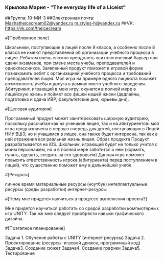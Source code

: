 ### Крылова Мария - "The everyday life of a Liceist"
##Группа: 10-МИ-3
##Электронная почта: Mashatheicecream02@yandex.ru m.styles-h@yandex.ru
##VK: https://vk.com/theicecream

#[Проблемное поле] 

Школьники, поступающие в лицей после 9 класса, а особенно после 8 класса не имеют представлений об организации учебного процесса в лицее. Ребятам очень сложно преодолеть психологический барьер при сдачи экзаменов, при смене места учебы, преподавателей и одноклассников.  Заявленный продукт поможет в игровой форме познакомить ребят с организацией учебного процесса и требований преподавателей лицея. Моя игра на примере одного лицеиста покажет возможность учебы и досуга в рамках моего учебного заведения. Абитуриент, играющий в мою игру, окунется в полной мере в лицейскую жизнь и поймет все фишки нашей жизни (дедлайны, подготовка и сдача ИВР, факультетские дни, юрьевы дни). 

#[Целевая аудитория] 

Программный продукт может заинтересовать широкую аудиторию, поскольку рассчитан как на учеников лицея, так и на абитуриентов: моя игра предназначена в первую очередь для детей, поступающих в Лицей НИУ ВШЭ, но и учащимся в лицее, она также будет интересна, так как в ней отражения вся реальная жизнь лицея. Образ продукта Продукт разрабатывается на iOS.  Школьник, играющий будет не только учится с моим персонажем, но и в полной мере заботится о нем (кормить, гулять, одевать, следить за его здоровьем)  Данная игра поможет повысить ответственность игрока (абитуриента) перед поступлением в лицей), что существенно поможет ему в дальнейшей учебе.

#[Ресурсы]

личное время 
материальные ресурсы (ноутбук) 
интеллектуальные ресурсы (среды разработки) 
интернет-ресурсы 

#[Чему мне придется научиться в процессе выполнения проекта?] 

Мне придется научиться работать со средой разработки компьютерных игр UNITY. Так же мне следует приобрести навыки графического дизайна.

#[Поэтапное планирование]

Задача 1. Обучение работы с UNITY (интернет ресурсы) 
Задача 2. Проектирование (ресурсы: игровой движок, программный код)
Задача3. Создание сюжет 
Задача4.  Создание графики 
Задача5. Тестирование
